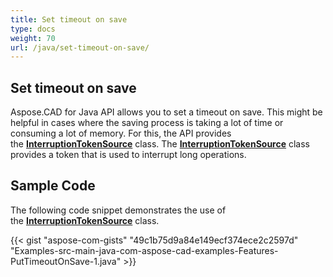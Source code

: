 ```yaml
---
title: Set timeout on save
type: docs
weight: 70
url: /java/set-timeout-on-save/
---
```


## **Set timeout on save**

Aspose.CAD for Java API allows you to set a timeout on save. This might be helpful in cases where the saving process is taking a lot of time or consuming a lot of memory. For this, the API provides the [**InterruptionTokenSource**](https://apireference.aspose.com/cad/java/com.aspose.cad/InterruptionTokenSource) class. The [**InterruptionTokenSource**](https://apireference.aspose.com/cad/java/com.aspose.cad/InterruptionTokenSource) class provides a token that is used to interrupt long operations.

## Sample Code

The following code snippet demonstrates the use of the [**InterruptionTokenSource**](https://apireference.aspose.com/cad/java/com.aspose.cad/InterruptionTokenSource) class.

{{< gist "aspose-com-gists" "49c1b75d9a84e149ecf374ece2c2597d" "Examples-src-main-java-com-aspose-cad-examples-Features-PutTimeoutOnSave-1.java" >}}
